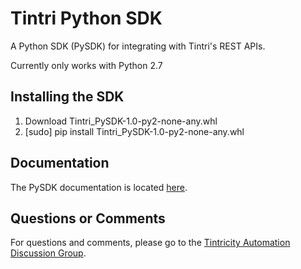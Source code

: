 # Tintri Python SDK
A Python SDK (PySDK) for integrating with Tintri's REST APIs.

Currently only works with Python 2.7

## Installing the SDK
1. Download Tintri_PySDK-1.0-py2-none-any.whl
1. [sudo] pip install Tintri_PySDK-1.0-py2-none-any.whl

## Documentation ##
The PySDK documentation is located [here](https://tintri.github.io/tintri-python-sdk/index.html).

## Questions or Comments ##
For questions and comments, please go to the [Tintricity Automation Discussion Group](http://hub.tintricity.com/discussions/automation).
